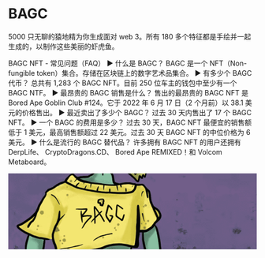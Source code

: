 # BAGC

5000 只无聊的猿地精为你生成面对 web 3。所有 180 多个特征都是手绘并一起生成的，以制作这些美丽的虾虎鱼。

BAGC NFT - 常见问题（FAQ）
▶ 什么是 BAGC？
BAGC 是一个 NFT（Non-fungible token）集合。存储在区块链上的数字艺术品集合。
▶ 有多少个 BAGC 代币？
总共有 1,283 个 BAGC NFT。目前 250 位车主的钱包中至少有一个 BAGC NTF。
▶ 最昂贵的 BAGC 销售是什么？
售出的最昂贵的 BAGC NFT 是 Bored Ape Goblin Club #124。它于 2022 年 6 月 17 日（2 个月前）以 38.1 美元的价格售出。
▶ 最近卖出了多少个 BAGC？
过去 30 天内售出了 17 个 BAGC NFT。
▶ 一个 BAGC 的费用是多少？
过去 30 天，BAGC NFT 最便宜的销售额低于 1 美元，最高销售额超过 22 美元。过去 30 天 BAGC NFT 的中位价格为 6 美元。
▶ 什么是流行的 BAGC 替代品？
许多拥有 BAGC NFT 的用户还拥有 DerpLife、 CryptoDragons.CD、 Bored Ape REMIXED！和 Volcom Metaboard。

![微信截图_20220824183958](微信截图_20220824183958.png)
